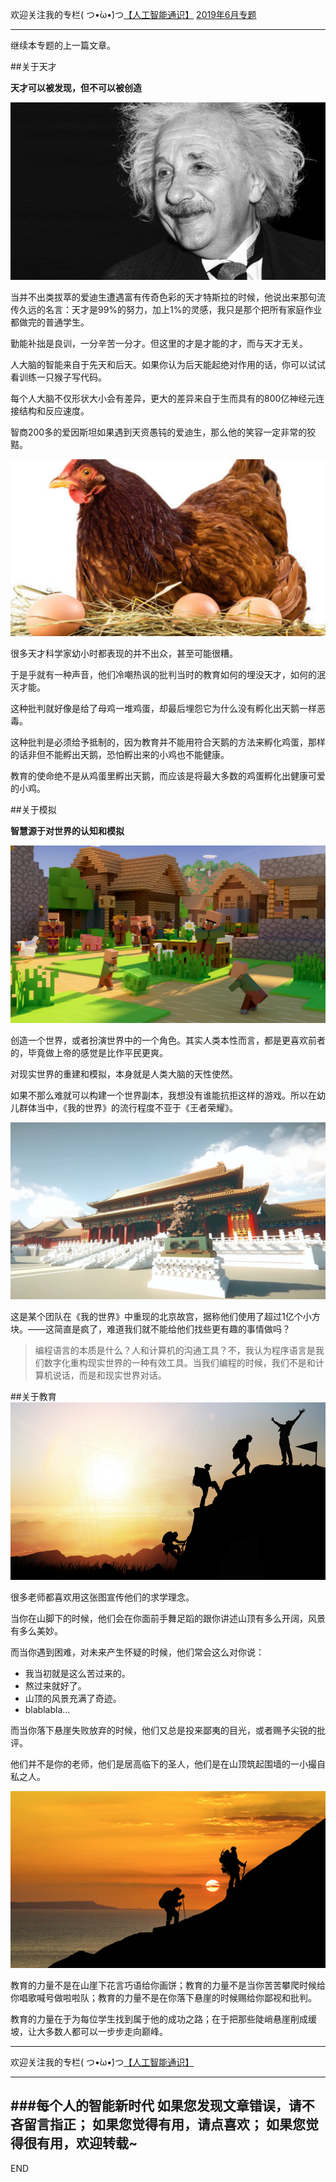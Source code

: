 欢迎关注我的专栏( つ•̀ω•́)つ[【人工智能通识】](https://www.jianshu.com/c/e9a7b7b7024d)
[2019年6月专题](https://www.jianshu.com/p/b4c4086c853e)

---
继续本专题的上一篇文章。

##关于天才

**天才可以被发现，但不可以被创造**

![](imgs/4324074-7f4d98aaea4f4881.png?imageMogr2/auto-orient/strip%7CimageView2/2/w/1240)

当并不出类拔萃的爱迪生遭遇富有传奇色彩的天才特斯拉的时候，他说出来那句流传久远的名言：天才是99%的努力，加上1%的灵感，我只是那个把所有家庭作业都做完的普通学生。

勤能补拙是良训，一分辛苦一分才。但这里的才是才能的才，而与天才无关。

人大脑的智能来自于先天和后天。如果你认为后天能起绝对作用的话，你可以试试看训练一只猴子写代码。

每个人大脑不仅形状大小会有差异，更大的差异来自于生而具有的800亿神经元连接结构和反应速度。

智商200多的爱因斯坦如果遇到天资愚钝的爱迪生，那么他的笑容一定非常的狡黠。

![](imgs/4324074-4d6b8e7bcfd366d0.png?imageMogr2/auto-orient/strip%7CimageView2/2/w/1240)

很多天才科学家幼小时都表现的并不出众，甚至可能很糟。

于是乎就有一种声音，他们冷嘲热讽的批判当时的教育如何的埋没天才，如何的泯灭才能。

这种批判就好像是给了母鸡一堆鸡蛋，却最后埋怨它为什么没有孵化出天鹅一样恶毒。

这种批判是必须给予抵制的，因为教育并不能用符合天鹅的方法来孵化鸡蛋，那样的话非但不能孵出天鹅，恐怕孵出来的小鸡也不能健康。

教育的使命绝不是从鸡蛋里孵出天鹅，而应该是将最大多数的鸡蛋孵化出健康可爱的小鸡。

##关于模拟

**智慧源于对世界的认知和模拟**

![](imgs/4324074-a28e99246225630b.png?imageMogr2/auto-orient/strip%7CimageView2/2/w/1240)

创造一个世界，或者扮演世界中的一个角色。其实人类本性而言，都是更喜欢前者的，毕竟做上帝的感觉是比作平民更爽。

对现实世界的重建和模拟，本身就是人类大脑的天性使然。

如果不那么难就可以构建一个世界副本，我想没有谁能抗拒这样的游戏。所以在幼儿群体当中，《我的世界》的流行程度不亚于《王者荣耀》。

![](imgs/4324074-7e3e987052c6b6b6.png?imageMogr2/auto-orient/strip%7CimageView2/2/w/1240)

这是某个团队在《我的世界》中重现的北京故宫，据称他们使用了超过1亿个小方块。——这简直是疯了，难道我们就不能给他们找些更有趣的事情做吗？

>编程语言的本质是什么？人和计算机的沟通工具？不，我认为程序语言是我们数字化重构现实世界的一种有效工具。当我们编程的时候，我们不是和计算机说话，而是和现实世界对话。

##关于教育
![](imgs/4324074-37b041b0952f25bc.png?imageMogr2/auto-orient/strip%7CimageView2/2/w/1240)

很多老师都喜欢用这张图宣传他们的求学理念。

当你在山脚下的时候，他们会在你面前手舞足蹈的跟你讲述山顶有多么开阔，风景有多么美妙。

而当你遇到困难，对未来产生怀疑的时候，他们常会这么对你说：
- 我当初就是这么苦过来的。
- 熬过来就好了。
- 山顶的风景充满了奇迹。
- blablabla...

而当你落下悬崖失败放弃的时候，他们又总是投来鄙夷的目光，或者赐予尖锐的批评。

他们并不是你的老师，他们是居高临下的圣人，他们是在山顶筑起围墙的一小撮自私之人。

![](imgs/4324074-bfee33a9cfa435f8.png?imageMogr2/auto-orient/strip%7CimageView2/2/w/1240)


教育的力量不是在山崖下花言巧语给你画饼；教育的力量不是当你苦苦攀爬时候给你唱歌喊号做啦啦队；教育的力量不是在你落下悬崖的时候赐给你鄙视和批判。

教育的力量在于为每位学生找到属于他的成功之路；在于把那些陡峭悬崖削成缓坡，让大多数人都可以一步步走向巅峰。





---
欢迎关注我的专栏( つ•̀ω•́)つ[【人工智能通识】](https://www.jianshu.com/c/e9a7b7b7024d)

---
###每个人的智能新时代
如果您发现文章错误，请不吝留言指正；
如果您觉得有用，请点喜欢；
如果您觉得很有用，欢迎转载~
---
END